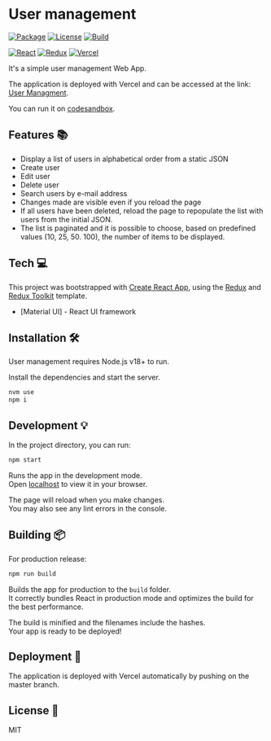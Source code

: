 # User management


[![Package](https://img.shields.io/github/package-json/v/alexSp84/user-management)](https://img.shields.io/github/package-json/v/alexSp84/user-management) [![License](https://img.shields.io/github/license/alexSp84/user-management?logoColor=MIT)](./LICENSE) [![Build](https://img.shields.io/badge/build-passing-brightgreen)](https://img.shields.io/badge/build-passing-brightgreen)

[![React](https://img.shields.io/badge/React-20232A?style=flat&logo=react&logoColor=61DAFB)](https://reactjs.org/) [![Redux](https://img.shields.io/badge/Redux-593D88?style=flat&logo=redux&logoColor=white)](https://redux.js.org/) [![Vercel](https://img.shields.io/badge/Vercel-000000?style=flat&logo=vercel&logoColor=white)]( https://user-management-opal.vercel.app/) 


It's a simple user management Web App.

The application is deployed with Vercel and can be accessed at the link: [User Managment](https://user-management-opal.vercel.app/).

You can run it on [codesandbox](https://codesandbox.io/p/github/alexSp84/user-management/master?file=%2Fsrc%2Findex.js).

## Features 📚
- Display a list of users in alphabetical order from a static JSON
- Create user
- Edit user
- Delete user
- Search users by e-mail address
- Changes made are visible even if you reload the page
- If all users have been deleted, reload the page to repopulate the list with users from the initial JSON.
- The list is paginated and it is possible to choose, based on predefined values (10, 25, 50. 100), the number of items to be displayed.

## Tech 💻

This project was bootstrapped with [Create React App](https://github.com/facebook/create-react-app), using the [Redux](https://redux.js.org/) and [Redux Toolkit](https://redux-toolkit.js.org/) template.

- [Material UI] - React UI framework

## Installation 🛠️

User management requires Node.js v18+ to run.

Install the dependencies and start the server.

```sh
nvm use
npm i
```

## Development 💡

In the project directory, you can run:

```sh
npm start
```

Runs the app in the development mode.\
Open [localhost](http://localhost:3000) to view it in your browser.

The page will reload when you make changes.\
You may also see any lint errors in the console.

## Building 📦

For production release:

```sh
npm run build
```

Builds the app for production to the `build` folder.\
It correctly bundles React in production mode and optimizes the build for the best performance.

The build is minified and the filenames include the hashes.\
Your app is ready to be deployed!

## Deployment 🚀

The application is deployed with Vercel automatically by pushing on the master branch.

## License 📝

MIT
